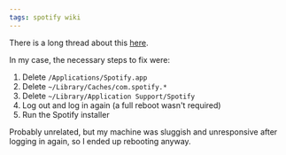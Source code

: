 ```yaml
---
tags: spotify wiki
---
```


There is a long thread about this [here](http://community.spotify.com/t5/Help-Desktop-Linux-Mac-and/spotify-unable-to-initialize-the-storage-of-temporary-files/td-p/30293).

In my case, the necessary steps to fix were:

1.  Delete `/Applications/Spotify.app`
2.  Delete `~/Library/Caches/com.spotify.*`
3.  Delete `~/Library/Application Support/Spotify`
4.  Log out and log in again (a full reboot wasn't required)
5.  Run the Spotify installer

Probably unrelated, but my machine was sluggish and unresponsive after logging in again, so I ended up rebooting anyway.
